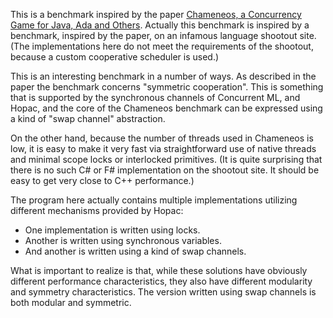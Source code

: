 ﻿This is a benchmark inspired by the paper [Chameneos, a Concurrency Game for
Java, Ada and Others](http://cedric.cnam.fr/PUBLIS/RC474.pdf).  Actually this
benchmark is inspired by a benchmark, inspired by the paper, on an infamous
language shootout site.  (The implementations here do not meet the requirements
of the shootout, because a custom cooperative scheduler is used.)

This is an interesting benchmark in a number of ways.  As described in the
paper the benchmark concerns "symmetric cooperation".  This is something that
is supported by the synchronous channels of Concurrent ML, and Hopac, and the
core of the Chameneos benchmark can be expressed using a kind of "swap channel"
abstraction.

On the other hand, because the number of threads used in Chameneos is low, it
is easy to make it very fast via straightforward use of native threads and
minimal scope locks or interlocked primitives.  (It is quite surprising that
there is no such C# or F# implementation on the shootout site.  It should be
easy to get very close to C++ performance.)

The program here actually contains multiple implementations utilizing different
mechanisms provided by Hopac:

* One implementation is written using locks.
* Another is written using synchronous variables.
* And another is written using a kind of swap channels.

What is important to realize is that, while these solutions have obviously
different performance characteristics, they also have different modularity and
symmetry characteristics.  The version written using swap channels is both
modular and symmetric.
